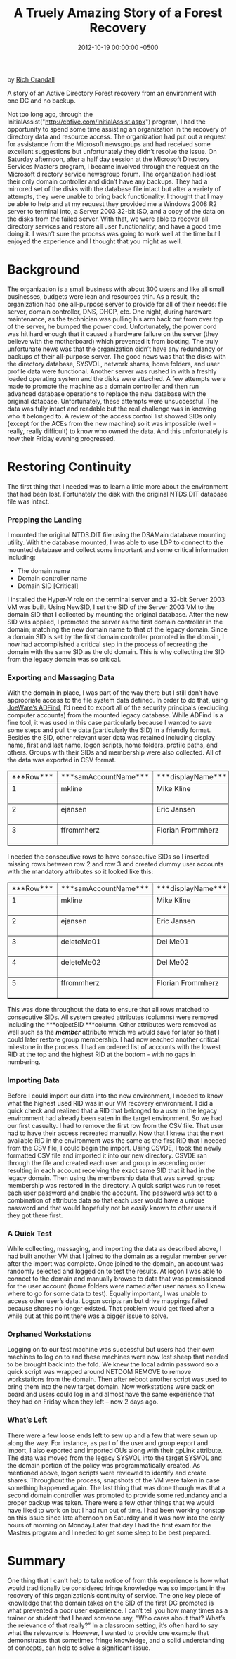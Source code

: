 ﻿---
layout: post
title:  A Truely Amazing Story of a Forest Recovery
date:   2012-10-19 00:00:00 -0500
categories: IT
---

by <a href="http://cbfive.com/blog/author/rcrandall.aspx">Rich Crandall</a>

A story of an Active Directory Forest recovery from an environment with one DC and no backup.


Not too long ago, through the InitialAssist("http://cbfive.com/InitialAssist.aspx") program, I had the opportunity to spend some time assisting an organization in the recovery of directory data and resource access.
The organization had put out a request for assistance from the Microsoft newsgroups and had received some excellent suggestions but unfortunately they didn&rsquo;t resolve the issue. On Saturday afternoon, after a half day session at the Microsoft Directory Services Masters program, I became involved through the request on the Microsoft directory service newsgroup forum.
The organization had lost their only domain controller and didn&rsquo;t have any backups. They had a mirrored set of the disks with the database file intact but after a variety of attempts, they were unable to bring back functionality. I thought that I may be able to help and at my request they provided me a Windows 2008 R2 server to terminal into, a Server 2003 32-bit ISO, and a copy of the data on the disks from the failed server. With that, we were able to recover all directory services and restore all user functionality; and have a good time doing it. I wasn&rsquo;t sure the process was going to work well at the time but I enjoyed the experience and I thought that you might as well.
# Background
The organization is a small business with about 300 users and like all small businesses, budgets were lean and resources thin. As a result, the organization had one all-purpose server to provide for all of their needs: file server, domain controller, DNS, DHCP, etc. One night, during hardware maintenance, as the technician was pulling his arm back out from over top of the server, he bumped the power cord. Unfortunately, the power cord was hit hard enough that it caused a hardware failure on the server (they believe with the motherboard) which prevented it from booting.
The truly unfortunate news was that the organization didn&rsquo;t have any redundancy or backups of their all-purpose server. The good news was that the disks with the directory database, SYSVOL, network shares, home folders, and user profile data were functional. Another server was rushed in with a freshly loaded operating system and the disks were attached. A few attempts were made to promote the machine as a domain controller and then run advanced database operations to replace the new database with the original database. Unfortunately, these attempts were unsuccessful.
The data was fully intact and readable but the real challenge was in knowing who it belonged to. A review of the access control list showed SIDs only (except for the ACEs from the new machine) so it was impossible (well &ndash; really, really difficult) to know who owned the data.
And this unfortunately is how their Friday evening progressed.
# Restoring Continuity
The first thing that I needed was to learn a little more about the environment that had been lost. Fortunately the disk with the original NTDS.DIT database file was intact.
### Prepping the Landing
I mounted the original NTDS.DIT file using the DSAMain database mounting utility. With the database mounted, I was able to use LDP to connect to the mounted database and collect some important and some critical information including:

- The domain name 
- Domain controller name 
- Domain SID [Critical] 

I installed the Hyper-V role on the terminal server and a 32-bit Server 2003 VM was built. Using NewSID, I set the SID of the Server 2003 VM to the domain SID that I collected by mounting the original database. After the new SID was applied, I promoted the server as the first domain controller in the domain; matching the new domain name to that of the legacy domain. Since a domain SID is set by the first domain controller promoted in the domain, I now had accomplished a critical step in the process of recreating the domain with the same SID as the old domain. This is why collecting the SID from the legacy domain was so critical.
### Exporting and Massaging Data
With the domain in place, I was part of the way there but I still don&rsquo;t have appropriate access to the file system data defined. In order to do that, using <a href="http://www.google.com/url?sa=t&amp;source=web&amp;cd=1&amp;ved=0CBgQFjAA&amp;url=http%3A%2F%2Fwww.joeware.net%2Ffreetools%2Ftools%2Fadfind%2Findex.htm&amp;ei=zEdQTPOcG4eglAfc6LC7CQ&amp;usg=AFQjCNEgasYTSzpF1ymJcQX4zu5MDnqZog">JoeWare&rsquo;s ADFind</a>, I&rsquo;d need to export all of the security principals (excluding computer accounts) from the mounted legacy database. While ADFind is a fine tool, it was used in this case particularly because I wanted to save some steps and pull the data (particularly the SID) in a friendly format. Besides the SID, other relevant user data was retained including display name, first and last name, logon scripts, home folders, profile paths, and others. Groups with their SIDs and membership were also collected. All of the data was exported in CSV format.

<table border="1" cellspacing="0" cellpadding="0" align="center">
<tbody>
<tr>
<td width="48" valign="top">
***Row***
</td>
<td width="133" valign="top">
***samAccountName***
</td>
<td width="129" valign="top">
***displayName***
</td>
<td width="177" valign="top">
***objectSID***
</td>
</tr>
<tr>
<td width="48" valign="top">
1
</td>
<td width="133" valign="top">
mkline
</td>
<td width="129" valign="top">
Mike Kline
</td>
<td width="177" valign="top">
S-1-5-21-<domain>-1321
</td>
</tr>
<tr>
<td width="48" valign="top">
2
</td>
<td width="133" valign="top">
ejansen
</td>
<td width="129" valign="top">
Eric Jansen
</td>
<td width="177" valign="top">
S-1-5-21-<domain>-1322
</td>
</tr>
<tr>
<td width="48" valign="top">
3
</td>
<td width="133" valign="top">
ffrommherz
</td>
<td width="129" valign="top">
Florian Frommherz
</td>
<td width="177" valign="top">
S-1-5-21-<domain>-1325
</td>
</tr>
</tbody>
</table>

I needed the consecutive rows to have consecutive SIDs so I inserted missing rows between row 2 and row 3 and created dummy user accounts with the mandatory attributes so it looked like this:
<p align="center">
<table border="1" cellspacing="0" cellpadding="0">
<tbody>
<tr>
<td width="48" valign="top">
***Row***
</td>
<td width="133" valign="top">
***samAccountName***
</td>
<td width="129" valign="top">
***displayName***
</td>
<td width="177" valign="top">
***objectSID***
</td>
</tr>
<tr>
<td width="48" valign="top">
1
</td>
<td width="133" valign="top">
mkline
</td>
<td width="129" valign="top">
Mike Kline
</td>
<td width="177" valign="top">
S-1-5-21-<domain>-1321
</td>
</tr>
<tr>
<td width="48" valign="top">
2
</td>
<td width="133" valign="top">
ejansen
</td>
<td width="129" valign="top">
Eric Jansen
</td>
<td width="177" valign="top">
S-1-5-21-<domain>-1322
</td>
</tr>
<tr>
<td width="48" valign="top">
3
</td>
<td width="133" valign="top">
deleteMe01
</td>
<td width="129" valign="top">
Del Me01
</td>
<td width="177" valign="top">
S-1-5-21-<domain>-1323
</td>
</tr>
<tr>
<td width="48" valign="top">
4
</td>
<td width="133" valign="top">
deleteMe02
</td>
<td width="129" valign="top">
Del Me02
</td>
<td width="177" valign="top">
S-1-5-21-<domain>-1324
</td>
</tr>
<tr>
<td width="48" valign="top">
5
</td>
<td width="133" valign="top">
ffrommherz
</td>
<td width="129" valign="top">
Florian Frommherz
</td>
<td width="177" valign="top">
S-1-5-21-<domain>-1325
</td>
</tr>
</tbody>
</table>

This was done throughout the data to ensure that all rows matched to consecutive SIDs. All system created attributes (columns) were removed including the ***objectSID ***column. Other attributes were removed as well such as the ***member*** attribute which we would save for later so that I could later restore group membership.
I had now reached another critical milestone in the process. I had an ordered list of accounts with the lowest RID at the top and the highest RID at the bottom - with no gaps in numbering.
### Importing Data
Before I could import our data into the new environment, I needed to know what the highest used RID was in our VM recovery environment. I did a quick check and realized that a RID that belonged to a user in the legacy environment had already been eaten in the target environment. So we had our first casualty. I had to remove the first row from the CSV file. That user had to have their access recreated manually.
Now that I knew that the next available RID in the environment was the same as the first RID that I needed from the CSV file, I could begin the import. Using CSVDE, I took the newly formatted CSV file and imported it into our new directory. CSVDE ran through the file and created each user and group in ascending order resulting in each account receiving the exact same SID that it had in the legacy domain.
Then using the membership data that was saved, group membership was restored in the directory. A quick script was run to reset each user password and enable the account. The password was set to a combination of attribute data so that each user would have a unique password and that would hopefully not be <em>easily</em> known to other users if they got there first.
### A Quick Test
While collecting, massaging, and importing the data as described above, I had built another VM that I joined to the domain as a regular member server after the import was complete. Once joined to the domain, an account was randomly selected and logged on to test the results.
At logon I was able to connect to the domain and manually browse to data that was permissioned for the user account (home folders were named after user names so I knew where to go for some data to test). Equally important, I was unable to access other user&rsquo;s data.
Logon scripts ran but drive mappings failed because shares no longer existed. That problem would get fixed after a while but at this point there was a bigger issue to solve.
### Orphaned Workstations
Logging on to our test machine was successful but users had their own machines to log on to and these machines were now lost sheep that needed to be brought back into the fold. We knew the local admin password so a quick script was wrapped around NETDOM REMOVE to remove workstations from the domain. Then after reboot another script was used to bring them into the new target domain.
Now workstations were back on board and users could log in and almost have the same experience that they had on Friday when they left &ndash; now 2 days ago.
### What&rsquo;s Left
There were a few loose ends left to sew up and a few that were sewn up along the way. For instance, as part of the user and group export and import, I also exported and imported OUs along with their gpLink attribute. The data was moved from the legacy SYSVOL into the target SYSVOL and the domain portion of the policy was programmatically created. As mentioned above, logon scripts were reviewed to identify and create shares.
Throughout the process, snapshots of the VM were taken in case something happened again. The last thing that was done though was that a second domain controller was promoted to provide some redundancy and a proper backup was taken.
There were a few other things that we would have liked to work on but I had run out of time. I had been working nonstop on this issue since late afternoon on Saturday and it was now into the early hours of morning on Monday.Later that day I had the first exam for the Masters program and I needed to get some sleep to be best prepared.
# Summary
One thing that I can&rsquo;t help to take notice of from this experience is how what would traditionally be considered fringe knowledge was so important in the recovery of this organization&rsquo;s continuity of service. The one key piece of knowledge that the domain takes on the SID of the first DC promoted is what prevented a poor user experience.
I can&rsquo;t tell you how many times as a trainer or student that I heard someone say, &ldquo;Who cares about that? What&rsquo;s the relevance of that really?&rdquo; In a classroom setting, it&rsquo;s often hard to say what the relevance is. However, I wanted to provide one example that demonstrates that sometimes fringe knowledge, and a solid understanding of concepts, can help to solve a significant issue.



